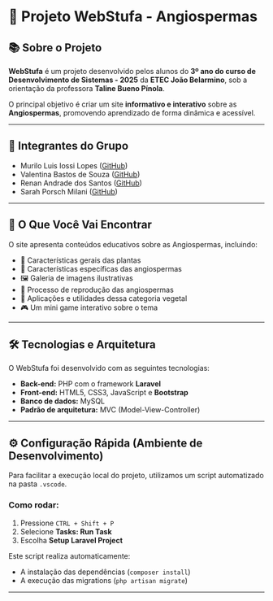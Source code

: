 # 🌿 Projeto WebStufa - Angiospermas

## 📚 Sobre o Projeto
**WebStufa** é um projeto desenvolvido pelos alunos do **3º ano do curso de Desenvolvimento de Sistemas - 2025** da **ETEC João Belarmino**, sob a orientação da professora **Taline Bueno Pínola**.

O principal objetivo é criar um site **informativo e interativo** sobre as **Angiospermas**, promovendo aprendizado de forma dinâmica e acessível.

---

## 👥 Integrantes do Grupo
- Murilo Luis Iossi Lopes  (<a href="https://github.com/MuriloLIossi">GitHub</a>)
- Valentina Bastos de Souza  (<a href="https://github.com/skykn0ws">GitHub</a>)  
- Renan Andrade dos Santos  (<a href="https://github.com/Laggh">GitHub</a>)  
- Sarah Porsch Milani  (<a href="https://github.com/SarahPuppy">GitHub</a>)  

---

## 🌱 O Que Você Vai Encontrar
O site apresenta conteúdos educativos sobre as Angiospermas, incluindo:

- 🌿 Características gerais das plantas  
- 🌸 Características específicas das angiospermas  
- 🖼️ Galeria de imagens ilustrativas  
- 🌼 Processo de reprodução das angiospermas  
- 🧃 Aplicações e utilidades dessa categoria vegetal  
- 🎮 Um mini game interativo sobre o tema  

---

## 🛠️ Tecnologias e Arquitetura
O WebStufa foi desenvolvido com as seguintes tecnologias:

- **Back-end:** PHP com o framework **Laravel**
- **Front-end:** HTML5, CSS3, JavaScript e **Bootstrap**
- **Banco de dados:** MySQL
- **Padrão de arquitetura:** MVC (Model-View-Controller)

---

## ⚙️ Configuração Rápida (Ambiente de Desenvolvimento)
Para facilitar a execução local do projeto, utilizamos um script automatizado na pasta `.vscode`.

### Como rodar:
1. Pressione `CTRL + Shift + P`
2. Selecione **Tasks: Run Task**
3. Escolha **Setup Laravel Project**

Este script realiza automaticamente:
- A instalação das dependências (`composer install`)
- A execução das migrations (`php artisan migrate`)

---

